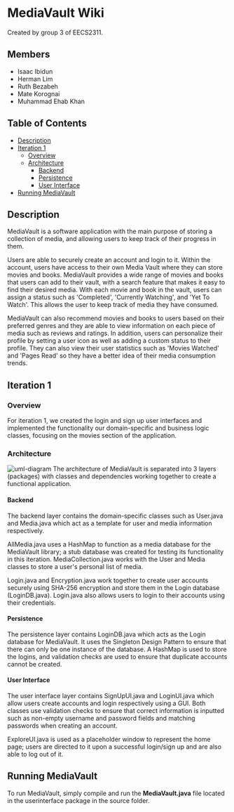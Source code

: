 # MediaVault Wiki

Created by group 3 of EECS2311.

## Members 
* Isaac Ibidun
* Herman Lim
* Ruth Bezabeh
* Mate Korognai
* Muhammad Ehab Khan

## Table of Contents 
- [Description](#description)
- [Iteration 1](#iteration-1)
  - [Overview](#overview)
  - [Architecture](#architecture)
    - [Backend](#backend)
    - [Persistence](#persistence)
    - [User Interface](#user-interface)
- [Running MediaVault](#running-mediavault)

## Description
MediaVault is a software application with the main purpose of storing a collection of media, and allowing users to keep track of their progress in them. 

Users are able to securely create an account and login to it. Within the account, users have access to their own Media Vault where they can store movies and books. MediaVault provides a wide range of movies and books that users can add to their vault, with a search feature that makes it easy to find their desired media. With each movie and book in the vault, users can assign a status such as 'Completed', 'Currently Watching', and 'Yet To Watch'. This allows the user to keep track of media they have consumed.

MediaVault can also recommend movies and books to users based on their preferred genres and they are able to view information on each piece of media such as reviews and ratings. In addition, users can personalize their profile by setting a user icon as well as adding a custom status to their profile. They can also view their user statistics such as 'Movies Watched' and 'Pages Read' so they have a better idea of their media consumption trends.

## Iteration 1 

### Overview 
For iteration 1, we created the login and sign up user interfaces and implemented the functionality our domain-specific and business logic classes, focusing on the movies section of the application.

### Architecture
![uml-diagram](https://cdn.discordapp.com/attachments/1075816196072554536/1075816562205917254/UML_Diagram.png)
The architecture of MediaVault is separated into 3 layers (packages) with classes and dependencies working together to create a functional application.

#### Backend
The backend layer contains the domain-specific classes such as User.java and Media.java which act as a template for user and media information respectively. 

AllMedia.java uses a HashMap to function as a media database for the MediaVault library; a stub database was created for testing its functionality in this iteration. MediaCollection.java works with the User and Media classes to store a user's personal list of media.

Login.java and Encryption.java work together to create user accounts securely using SHA-256 encryption and store them in the Login database (LoginDB.java). Login.java also allows users to login to their accounts using their credentials.

#### Persistence
The persistence layer contains LoginDB.java which acts as the Login database for MediaVault. It uses the Singleton Design Pattern to ensure that there can only be one instance of the database. A HashMap is used to store the logins, and validation checks are used to ensure that duplicate accounts cannot be created.

#### User Interface
The user interface layer contains SignUpUI.java and LoginUI.java which allow users create accounts and login respectively using a GUI. Both classes use validation checks to ensure that correct information is inputted such as non-empty username and password fields and matching passwords when creating an account.

ExploreUI.java is used as a placeholder window to represent the home page; users are directed to it upon a successful login/sign up and are also able to log out of it.

## Running MediaVault
To run MediaVault, simply compile and run the **MediaVault.java** file located in the userinterface package in the source folder.
